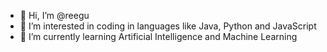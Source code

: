 - 👋 Hi, I’m @reegu
- 👀 I’m interested in coding in languages like Java, Python and JavaScript
- 🌱 I’m currently learning Artificial Intelligence and Machine Learning

<!---
reegu/reegu is a ✨ special ✨ repository because its `README.md` (this file) appears on your GitHub profile.
You can click the Preview link to take a look at your changes.
--->
